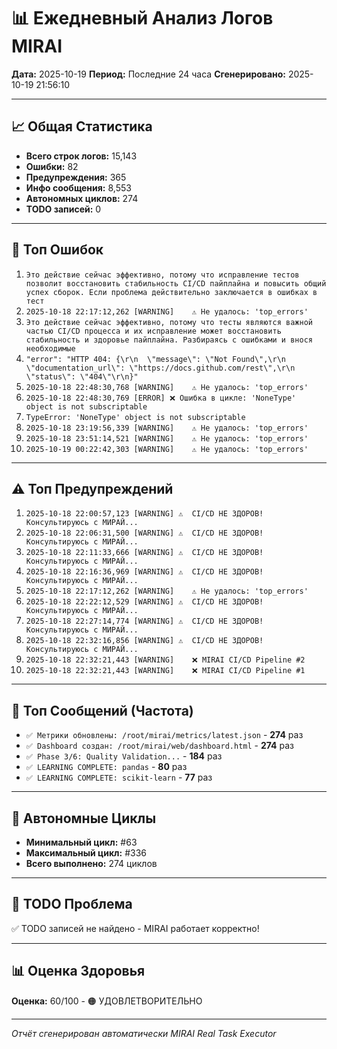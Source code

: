 # 📊 Ежедневный Анализ Логов MIRAI

**Дата:** 2025-10-19
**Период:** Последние 24 часа
**Сгенерировано:** 2025-10-19 21:56:10

---

## 📈 Общая Статистика

- **Всего строк логов:** 15,143
- **Ошибки:** 82
- **Предупреждения:** 365
- **Инфо сообщения:** 8,553
- **Автономных циклов:** 274
- **TODO записей:** 0

---

## 🔴 Топ Ошибок

1. `Это действие сейчас эффективно, потому что исправление тестов позволит восстановить стабильность CI/CD пайплайна и повысить общий успех сборок. Если проблема действительно заключается в ошибках в тест`
2. `2025-10-18 22:17:12,262 [WARNING]    ⚠️ Не удалось: 'top_errors'`
3. `Это действие сейчас эффективно, потому что тесты являются важной частью CI/CD процесса и их исправление может восстановить стабильность и здоровье пайплайна. Разбираясь с ошибками и внося необходимые `
4. `"error": "HTTP 404: {\r\n  \"message\": \"Not Found\",\r\n  \"documentation_url\": \"https://docs.github.com/rest\",\r\n  \"status\": \"404\"\r\n}"`
5. `2025-10-18 22:48:30,768 [WARNING]    ⚠️ Не удалось: 'top_errors'`
6. `2025-10-18 22:48:30,769 [ERROR] ❌ Ошибка в цикле: 'NoneType' object is not subscriptable`
7. `TypeError: 'NoneType' object is not subscriptable`
8. `2025-10-18 23:19:56,339 [WARNING]    ⚠️ Не удалось: 'top_errors'`
9. `2025-10-18 23:51:14,521 [WARNING]    ⚠️ Не удалось: 'top_errors'`
10. `2025-10-19 00:22:42,303 [WARNING]    ⚠️ Не удалось: 'top_errors'`

---

## ⚠️ Топ Предупреждений

1. `2025-10-18 22:00:57,123 [WARNING] ⚠️  CI/CD НЕ ЗДОРОВ! Консультируюсь с МИРАЙ...`
2. `2025-10-18 22:06:31,500 [WARNING] ⚠️  CI/CD НЕ ЗДОРОВ! Консультируюсь с МИРАЙ...`
3. `2025-10-18 22:11:33,666 [WARNING] ⚠️  CI/CD НЕ ЗДОРОВ! Консультируюсь с МИРАЙ...`
4. `2025-10-18 22:16:36,969 [WARNING] ⚠️  CI/CD НЕ ЗДОРОВ! Консультируюсь с МИРАЙ...`
5. `2025-10-18 22:17:12,262 [WARNING]    ⚠️ Не удалось: 'top_errors'`
6. `2025-10-18 22:22:12,529 [WARNING] ⚠️  CI/CD НЕ ЗДОРОВ! Консультируюсь с МИРАЙ...`
7. `2025-10-18 22:27:14,774 [WARNING] ⚠️  CI/CD НЕ ЗДОРОВ! Консультируюсь с МИРАЙ...`
8. `2025-10-18 22:32:16,856 [WARNING] ⚠️  CI/CD НЕ ЗДОРОВ! Консультируюсь с МИРАЙ...`
9. `2025-10-18 22:32:21,443 [WARNING]    ❌ MIRAI CI/CD Pipeline #2`
10. `2025-10-18 22:32:21,443 [WARNING]    ❌ MIRAI CI/CD Pipeline #1`

---

## 💬 Топ Сообщений (Частота)

- `✅ Метрики обновлены: /root/mirai/metrics/latest.json` - **274** раз
- `✅ Dashboard создан: /root/mirai/web/dashboard.html` - **274** раз
- `✅ Phase 3/6: Quality Validation...` - **184** раз
- `✅ LEARNING COMPLETE: pandas` - **80** раз
- `✅ LEARNING COMPLETE: scikit-learn` - **77** раз

---

## 🔄 Автономные Циклы

- **Минимальный цикл:** #63
- **Максимальный цикл:** #336
- **Всего выполнено:** 274 циклов

---

## 🚨 TODO Проблема

✅ TODO записей не найдено - MIRAI работает корректно!

---

## 📊 Оценка Здоровья

**Оценка:** 60/100 - 🟠 УДОВЛЕТВОРИТЕЛЬНО

---

*Отчёт сгенерирован автоматически MIRAI Real Task Executor*
